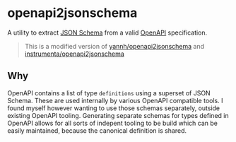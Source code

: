 # openapi2jsonschema

A utility to extract [JSON Schema](http://json-schema.org/) from a valid
[OpenAPI](https://www.openapis.org/) specification.

> This is a modified version of
> [yannh/openapi2jsonschema](https://github.com/yannh/openapi2jsonschema) and
> [instrumenta/openapi2jsonschema](https://github.com/instrumenta/openapi2jsonschema)

## Why

OpenAPI contains a list of type `definitions` using a superset of JSON Schema.
These are used internally by various OpenAPI compatible tools. I found myself
however wanting to use those schemas separately, outside existing OpenAPI
tooling. Generating separate schemas for types defined in OpenAPI allows for all
sorts of indepent tooling to be build which can be easily maintained, because
the canonical definition is shared.
